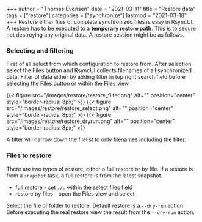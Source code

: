 +++
author = "Thomas Evensen"
date = "2021-03-11"
title =  "Restore data"
tags = ["restore"]
categories = ["synchronize"]
lastmod = "2021-03-18"
+++
Restore either files or complete synchronized files is easy in RsyncUI. A restore has to be executed to a **temporary restore path**. This is to secure not destroying any original data. A restore session might be as follows.

### Selecting and filtering

First of all select from which configuration to restore from. After selection select the Files button and RsyncUI collects filenames of all synchronized data. Filter of data either by adding filter in top right search field before selecting the Files button or within the Files view.

{{< figure src="/images/restore/restore_filter.png" alt="" position="center" style="border-radius: 8px;" >}}
{{< figure src="/images/restore/restore_select.png" alt="" position="center" style="border-radius: 8px;" >}}
{{< figure src="/images/restore/restore_dryrun.png" alt="" position="center" style="border-radius: 8px;" >}}

A filter will narrow down the filelist to only filenames including the filter.

### Files to restore

There are two types of restore, either a full restore or by file. If a restore is from a `snapshot` task, a full restore is from the latest snapshot.

- full restore - set `./.` within the select files field
- restore by files - open the Files view and select 

Select the file or folder to restore. Default restore is a `--dry-run` action. Before executing the real restore view the result from the `--dry-run` action.
